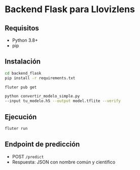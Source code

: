# Backend Flask para Llovizlens

## Requisitos
- Python 3.8+
- pip

## Instalación

```bash
cd backend_flask
pip install -r requirements.txt
```


```bash
fluter pub get
```

```bash
python convertir_modelo_simple.py 
--input tu_modelo.h5 --output model.tflite --verify
```

## Ejecución
```bash
fluter run
```

## Endpoint de predicción

- POST `/predict`
- Respuesta: JSON con nombre común y científico 

